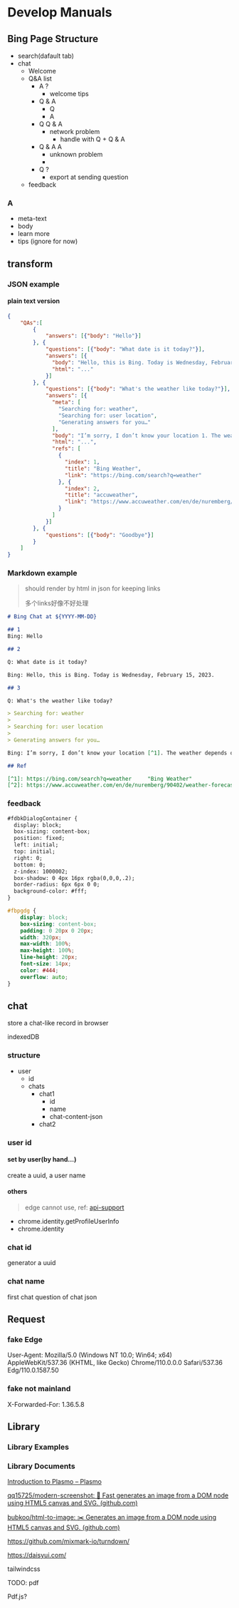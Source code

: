 # Develop Manuals

## Bing Page Structure

- search(dafault tab)
- chat
  - Welcome
  - Q&A list
    - A ?
      - welcome tips
    - Q & A
      - Q
      - A
    - Q Q & A
      - network problem
        - handle with Q + Q & A
    - Q & A A
      - unknown problem
      - 
    - Q ?
      - export at sending question
  - feedback

### A

- meta-text
- body
- learn more
- tips (ignore for now)

## transform

### JSON example

#### plain text version

```json
{
    "QAs":[
        {
            "answers": [{"body": "Hello"}]
        }, {
            "questions": [{"body": "What date is it today?"}],
            "answers": [{
              "body": "Hello, this is Bing. Today is Wednesday, February 15, 2023.",
              "html": "..."
            }]
        }, {
            "questions": [{"body": "What's the weather like today?"}],
            "answers": [{
              "meta": [
                "Searching for: weather",
                "Searching for: user location",
                "Generating answers for you…"
              ],
              "body": "I’m sorry, I don’t know your location 1. The weather depends on where you are. You can try searching for the weather in your city or country. 2",
              "html": "...",
              "refs": [
                {
                  "index": 1,
                  "title": "Bing Weather",
                  "link": "https://bing.com/search?q=weather"
                }, {
                  "index": 2,
                  "title": "accuweather",
                  "link": "https://www.accuweather.com/en/de/nuremberg/90402/weather-forecast/167559"
                }
              ]
            }]
        }, {
            "questions": [{"body": "Goodbye"}]
        }
    ]
}
```

### Markdown example

> should render by html in json for keeping links
> 
> 多个links好像不好处理

```markdown
# Bing Chat at ${YYYY-MM-DD}

## 1
Bing: Hello

## 2

Q: What date is it today?

Bing: Hello, this is Bing. Today is Wednesday, February 15, 2023.

## 3

Q: What's the weather like today?

> Searching for: weather
> 
> Searching for: user location
> 
> Generating answers for you…

Bing: I’m sorry, I don’t know your location [^1]. The weather depends on where you are. You can try searching for the weather in your city or country. [^2]

## Ref

[^1]: https://bing.com/search?q=weather 	"Bing Weather"
[^2]: https://www.accuweather.com/en/de/nuremberg/90402/weather-forecast/167559	"accuweather"

```



### feedback

```html
#fdbkDialogContainer {
  display: block;
  box-sizing: content-box;
  position: fixed;
  left: initial;
  top: initial;
  right: 0;
  bottom: 0;
  z-index: 1000002;
  box-shadow: 0 4px 16px rgba(0,0,0,.2);
  border-radius: 6px 6px 0 0;
  background-color: #fff;
}
```

```css
#fbpgdg {
    display: block;
    box-sizing: content-box;
    padding: 0 20px 0 20px;
    width: 320px;
    max-width: 100%;
    max-height: 100%;
    line-height: 20px;
    font-size: 14px;
    color: #444;
    overflow: auto;
}
```

## chat

store a chat-like record in browser

indexedDB

### structure

- user
  - id
  - chats
    - chat1
      - id
      - name
      - chat-content-json
    - chat2

### user id

#### set by user(by hand...)

create a uuid, a user name

#### others

> edge cannot use, ref: [api-support](https://github.com/MicrosoftDocs/edge-developer/blob/main/microsoft-edge/extensions-chromium/developer-guide/api-support.md)

- chrome.identity.getProfileUserInfo
- chrome.identity


### chat id 

generator a uuid

### chat name

first chat question of chat json

## Request

### fake Edge

User-Agent: Mozilla/5.0 (Windows NT 10.0; Win64; x64) AppleWebKit/537.36 (KHTML, like Gecko) Chrome/110.0.0.0 Safari/537.36 Edg/110.0.1587.50

### fake not mainland

X-Forwarded-For: 1.36.5.8

## Library

### Library Examples



### Library Documents

[Introduction to Plasmo – Plasmo](https://docs.plasmo.com/)

[qq15725/modern-screenshot: 📸 Fast generates an image from a DOM node using HTML5 canvas and SVG. (github.com)](https://github.com/qq15725/modern-screenshot)

[bubkoo/html-to-image: ✂️ Generates an image from a DOM node using HTML5 canvas and SVG. (github.com)](https://github.com/bubkoo/html-to-image)

https://github.com/mixmark-io/turndown/

https://daisyui.com/

tailwindcss

TODO: pdf

Pdf.js?
